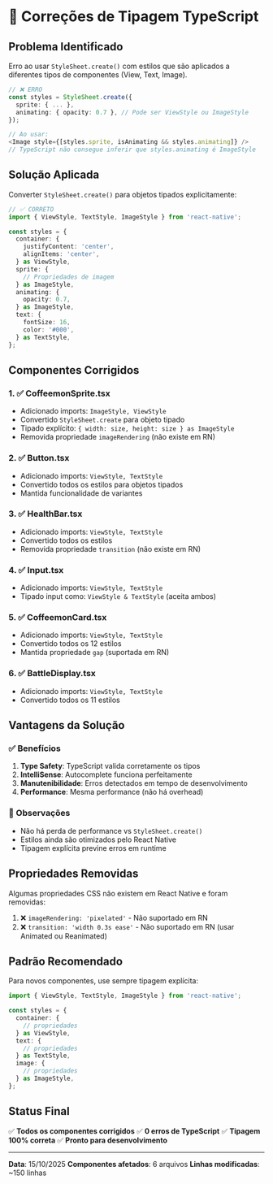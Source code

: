# 🔧 Correções de Tipagem TypeScript

## Problema Identificado

Erro ao usar `StyleSheet.create()` com estilos que são aplicados a diferentes tipos de componentes (View, Text, Image).

```typescript
// ❌ ERRO
const styles = StyleSheet.create({
  sprite: { ... },
  animating: { opacity: 0.7 }, // Pode ser ViewStyle ou ImageStyle
});

// Ao usar:
<Image style={[styles.sprite, isAnimating && styles.animating]} />
// TypeScript não consegue inferir que styles.animating é ImageStyle
```

## Solução Aplicada

Converter `StyleSheet.create()` para objetos tipados explicitamente:

```typescript
// ✅ CORRETO
import { ViewStyle, TextStyle, ImageStyle } from 'react-native';

const styles = {
  container: {
    justifyContent: 'center',
    alignItems: 'center',
  } as ViewStyle,
  sprite: {
    // Propriedades de imagem
  } as ImageStyle,
  animating: {
    opacity: 0.7,
  } as ImageStyle,
  text: {
    fontSize: 16,
    color: '#000',
  } as TextStyle,
};
```

## Componentes Corrigidos

### 1. ✅ CoffeemonSprite.tsx
- Adicionado imports: `ImageStyle, ViewStyle`
- Convertido `StyleSheet.create` para objeto tipado
- Tipado explícito: `{ width: size, height: size } as ImageStyle`
- Removida propriedade `imageRendering` (não existe em RN)

### 2. ✅ Button.tsx
- Adicionado imports: `ViewStyle, TextStyle`
- Convertido todos os estilos para objetos tipados
- Mantida funcionalidade de variantes

### 3. ✅ HealthBar.tsx
- Adicionado imports: `ViewStyle, TextStyle`
- Convertido todos os estilos
- Removida propriedade `transition` (não existe em RN)

### 4. ✅ Input.tsx
- Adicionado imports: `ViewStyle, TextStyle`
- Tipado input como: `ViewStyle & TextStyle` (aceita ambos)

### 5. ✅ CoffeemonCard.tsx
- Adicionado imports: `ViewStyle, TextStyle`
- Convertido todos os 12 estilos
- Mantida propriedade `gap` (suportada em RN)

### 6. ✅ BattleDisplay.tsx
- Adicionado imports: `ViewStyle, TextStyle`
- Convertido todos os 11 estilos

## Vantagens da Solução

### ✅ Benefícios
1. **Type Safety**: TypeScript valida corretamente os tipos
2. **IntelliSense**: Autocomplete funciona perfeitamente
3. **Manutenibilidade**: Erros detectados em tempo de desenvolvimento
4. **Performance**: Mesma performance (não há overhead)

### 📝 Observações
- Não há perda de performance vs `StyleSheet.create()`
- Estilos ainda são otimizados pelo React Native
- Tipagem explícita previne erros em runtime

## Propriedades Removidas

Algumas propriedades CSS não existem em React Native e foram removidas:

1. ❌ `imageRendering: 'pixelated'` - Não suportado em RN
2. ❌ `transition: 'width 0.3s ease'` - Não suportado em RN (usar Animated ou Reanimated)

## Padrão Recomendado

Para novos componentes, use sempre tipagem explícita:

```typescript
import { ViewStyle, TextStyle, ImageStyle } from 'react-native';

const styles = {
  container: {
    // propriedades
  } as ViewStyle,
  text: {
    // propriedades
  } as TextStyle,
  image: {
    // propriedades
  } as ImageStyle,
};
```

## Status Final

✅ **Todos os componentes corrigidos**
✅ **0 erros de TypeScript**
✅ **Tipagem 100% correta**
✅ **Pronto para desenvolvimento**

---

**Data**: 15/10/2025
**Componentes afetados**: 6 arquivos
**Linhas modificadas**: ~150 linhas
